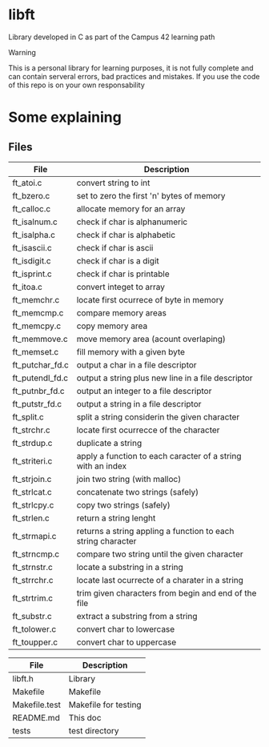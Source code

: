 # libft

Library developed in C as part of the Campus 42 learning path

> [!WARNING]
> This is a personal library for learning purposes, it is not fully complete and can contain serveral errors, bad practices and mistakes. If you use the code of this repo is on your own responsability

# Some explaining

## Files

| File            | Description                                                   |
|-----------------|---------------------------------------------------------------|
| ft_atoi.c       | convert string to int                                         |
| ft_bzero.c      | set to zero the first 'n' bytes of memory                     |
| ft_calloc.c     | allocate memory for an array                                  |
| ft_isalnum.c    | check if char is alphanumeric                                 |
| ft_isalpha.c    | check if char is alphabetic                                   |
| ft_isascii.c    | check if char is ascii                                        |
| ft_isdigit.c    | check if char is a digit                                      |
| ft_isprint.c    | check if char is printable                                    |
| ft_itoa.c       | convert integet to array                                      |
| ft_memchr.c     | locate first ocurrece of byte in memory                       |
| ft_memcmp.c     | compare memory areas                                          |
| ft_memcpy.c     | copy memory area                                              |
| ft_memmove.c    | move memory area (acount overlaping)                          |
| ft_memset.c     | fill memory with a given byte                                 |
| ft_putchar_fd.c | output a char in a file descriptor                            |
| ft_putendl_fd.c | output a string plus new line in a file descriptor            |
| ft_putnbr_fd.c  | output an integer to a file descriptor                        |
| ft_putstr_fd.c  | output a string in a file descriptor                          |
| ft_split.c      | split a string considerin the given character                 |
| ft_strchr.c     | locate first ocurrecce of the character                       |
| ft_strdup.c     | duplicate a string                                            |
| ft_striteri.c   | apply a function to each caracter of a string with an index   |
| ft_strjoin.c    | join two string (with malloc)                                 |
| ft_strlcat.c    | concatenate two strings (safely)                              |
| ft_strlcpy.c    | copy two strings (safely)                                     |
| ft_strlen.c     | return a string lenght                                        |
| ft_strmapi.c    | returns a string appling a function to each string character |
| ft_strncmp.c    | compare two string until the given character                  |
| ft_strnstr.c    | locate a substring in a string                                |
| ft_strrchr.c    | locate last ocurrecte of a charater in a string               |
| ft_strtrim.c    | trim given characters from begin and end of the file          |
| ft_substr.c     | extract a substring from a string                             |
| ft_tolower.c    | convert char to lowercase                                     |
| ft_toupper.c    | convert char to uppercase                                     |

| File          | Description          |
|---------------|----------------------|
| libft.h       | Library              |
| Makefile      | Makefile             |
| Makefile.test | Makefile for testing |
| README.md     | This doc             |
| tests         | test directory       |

